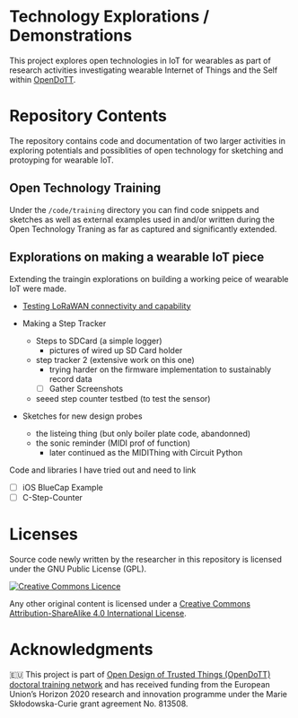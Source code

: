 # Technology Explorations / Demonstrations

This project explores open technologies in IoT for wearables as part of research activities investigating wearable Internet of Things and the Self within [OpenDoTT](https://opendott.org.).

# Repository Contents

The repository contains code and documentation of two larger activities in exploring potentials and possiblities of open technology for sketching and protoyping for wearable IoT.
## Open Technology Training

Under the `/code/training` directory you can find code snippets and sketches as well as external examples used in and/or written during the Open Technology Traning as far as captured and significantly extended.

## Explorations on making a wearable IoT piece

Extending the traingin explorations on building a working peice of wearable IoT were made.

- [Testing LoRaWAN connectivity and capability](code/explorations/LoraSendAndReceive_TTN_OpenDoTT_Test)

- Making a Step Tracker
  - Steps to SDCard (a simple logger)
    - pictures of wired up SD Card holder
  - step tracker 2 (extensive work on this one)
    - trying harder on the firmware implementation to sustainably record data
    - [ ] Gather Screenshots
  - seeed step counter testbed (to test the sensor)
- Sketches for new design probes
  - the listeing thing (but only boiler plate code, abandonned)
  - the sonic reminder (MIDI prof of function)
    - later continued as the MIDIThing with Circuit Python

Code and libraries I have tried out and need to link

- [ ] iOS BlueCap Example
- [ ] C-Step-Counter

# Licenses

Source code newly written by the researcher in this repository is licensed under
the GNU Public License (GPL).

[![Creative Commons Licence](https://i.creativecommons.org/l/by-sa/4.0/88x31.png)](http://creativecommons.org/licenses/by-sa/4.0/)

Any other original content is licensed under a [Creative Commons Attribution-ShareAlike 4.0 International License](http://creativecommons.org/licenses/by-sa/4.0/).


# Acknowledgments

🇪🇺 This project is part of [Open Design of Trusted Things (OpenDoTT) doctoral training network](https://opendott.org.) and has received funding from the European Union’s Horizon 2020 research and innovation programme under the Marie Skłodowska-Curie grant agreement No. 813508.